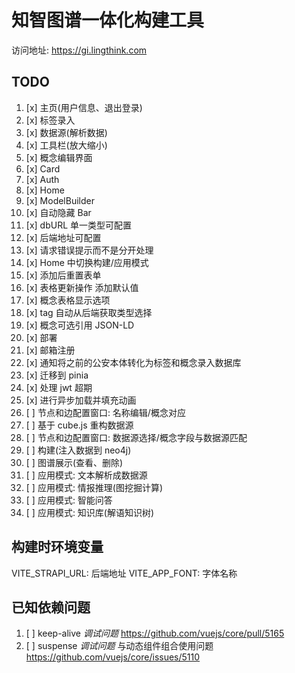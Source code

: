 # 知智图谱一体化构建工具

访问地址: https://gi.lingthink.com

## TODO

1. [x] 主页(用户信息、退出登录)
2. [x] 标签录入
3. [x] 数据源(解析数据)
4. [x] 工具栏(放大缩小)
5. [x] 概念编辑界面
6. [x] Card
7. [x] Auth
8. [x] Home
9. [x] ModelBuilder
10. [x] 自动隐藏 Bar
11. [x] dbURL 单一类型可配置
12. [x] 后端地址可配置
13. [x] 请求错误提示而不是分开处理
14. [x] Home 中切换构建/应用模式
15. [x] 添加后重置表单
16. [x] 表格更新操作 添加默认值
17. [x] 概念表格显示选项
18. [x] tag 自动从后端获取类型选择
19. [x] 概念可选引用 JSON-LD
20. [x] 部署
21. [x] 邮箱注册
22. [x] 通知将之前的公安本体转化为标签和概念录入数据库
23. [x] 迁移到 pinia
24. [x] 处理 jwt 超期
25. [x] 进行异步加载并填充动画
26. [ ] 节点和边配置窗口: 名称编辑/概念对应
27. [ ] 基于 cube.js 重构数据源
28. [ ] 节点和边配置窗口: 数据源选择/概念字段与数据源匹配
29. [ ] 构建(注入数据到 neo4j)
30. [ ] 图谱展示(查看、删除)
31. [ ] 应用模式: 文本解析成数据源
32. [ ] 应用模式: 情报推理(图挖掘计算)
33. [ ] 应用模式: 智能问答
34. [ ] 应用模式: 知识库(解语知识树)

## 构建时环境变量

VITE_STRAPI_URL: 后端地址
VITE_APP_FONT: 字体名称

## 已知依赖问题

1. [ ] keep-alive _调试问题_ https://github.com/vuejs/core/pull/5165
2. [ ] suspense _调试问题_ 与动态组件组合使用问题 https://github.com/vuejs/core/issues/5110
